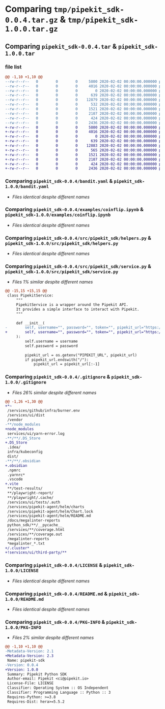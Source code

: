 # Comparing `tmp/pipekit_sdk-0.0.4.tar.gz` & `tmp/pipekit_sdk-1.0.0.tar.gz`

## Comparing `pipekit_sdk-0.0.4.tar` & `pipekit_sdk-1.0.0.tar`

### file list

```diff
@@ -1,10 +1,10 @@
--rw-r--r--   0        0        0     5800 2020-02-02 00:00:00.000000 pipekit_sdk-0.0.4/bandit.yaml
--rw-r--r--   0        0        0     4016 2020-02-02 00:00:00.000000 pipekit_sdk-0.0.4/examples/coinflip.ipynb
--rw-r--r--   0        0        0        0 2020-02-02 00:00:00.000000 pipekit_sdk-0.0.4/src/pipekit_sdk/__init__.py
--rw-r--r--   0        0        0      639 2020-02-02 00:00:00.000000 pipekit_sdk-0.0.4/src/pipekit_sdk/helpers.py
--rw-r--r--   0        0        0    12879 2020-02-02 00:00:00.000000 pipekit_sdk-0.0.4/src/pipekit_sdk/service.py
--rw-r--r--   0        0        0      532 2020-02-02 00:00:00.000000 pipekit_sdk-0.0.4/.gitignore
--rw-r--r--   0        0        0     1521 2020-02-02 00:00:00.000000 pipekit_sdk-0.0.4/LICENSE
--rw-r--r--   0        0        0     2107 2020-02-02 00:00:00.000000 pipekit_sdk-0.0.4/README.md
--rw-r--r--   0        0        0      424 2020-02-02 00:00:00.000000 pipekit_sdk-0.0.4/pyproject.toml
--rw-r--r--   0        0        0     2436 2020-02-02 00:00:00.000000 pipekit_sdk-0.0.4/PKG-INFO
+-rw-r--r--   0        0        0     5800 2020-02-02 00:00:00.000000 pipekit_sdk-1.0.0/bandit.yaml
+-rw-r--r--   0        0        0     4016 2020-02-02 00:00:00.000000 pipekit_sdk-1.0.0/examples/coinflip.ipynb
+-rw-r--r--   0        0        0        0 2020-02-02 00:00:00.000000 pipekit_sdk-1.0.0/src/pipekit_sdk/__init__.py
+-rw-r--r--   0        0        0      639 2020-02-02 00:00:00.000000 pipekit_sdk-1.0.0/src/pipekit_sdk/helpers.py
+-rw-r--r--   0        0        0    12883 2020-02-02 00:00:00.000000 pipekit_sdk-1.0.0/src/pipekit_sdk/service.py
+-rw-r--r--   0        0        0      565 2020-02-02 00:00:00.000000 pipekit_sdk-1.0.0/.gitignore
+-rw-r--r--   0        0        0     1521 2020-02-02 00:00:00.000000 pipekit_sdk-1.0.0/LICENSE
+-rw-r--r--   0        0        0     2107 2020-02-02 00:00:00.000000 pipekit_sdk-1.0.0/README.md
+-rw-r--r--   0        0        0      424 2020-02-02 00:00:00.000000 pipekit_sdk-1.0.0/pyproject.toml
+-rw-r--r--   0        0        0     2436 2020-02-02 00:00:00.000000 pipekit_sdk-1.0.0/PKG-INFO
```

### Comparing `pipekit_sdk-0.0.4/bandit.yaml` & `pipekit_sdk-1.0.0/bandit.yaml`

 * *Files identical despite different names*

### Comparing `pipekit_sdk-0.0.4/examples/coinflip.ipynb` & `pipekit_sdk-1.0.0/examples/coinflip.ipynb`

 * *Files identical despite different names*

### Comparing `pipekit_sdk-0.0.4/src/pipekit_sdk/helpers.py` & `pipekit_sdk-1.0.0/src/pipekit_sdk/helpers.py`

 * *Files identical despite different names*

### Comparing `pipekit_sdk-0.0.4/src/pipekit_sdk/service.py` & `pipekit_sdk-1.0.0/src/pipekit_sdk/service.py`

 * *Files 1% similar despite different names*

```diff
@@ -15,15 +15,15 @@
 class PipekitService:
     """
     PipekitService is a wrapper around the Pipekit API.
     It provides a simple interface to interact with Pipekit.
     """
 
     def __init__(
-        self, username="", password="", token="", pipekit_url="https://pipekit.io"
+        self, username="", password="", token="", pipekit_url="https://api.pipekit.io"
     ):
         self.username = username
         self.password = password
 
         pipekit_url = os.getenv("PIPEKIT_URL", pipekit_url)
         if pipekit_url.endswith("/"):
             pipekit_url = pipekit_url[:-1]
```

### Comparing `pipekit_sdk-0.0.4/.gitignore` & `pipekit_sdk-1.0.0/.gitignore`

 * *Files 26% similar despite different names*

```diff
@@ -1,26 +1,30 @@
+*~
 /services/github/infra/burner.env
 /services/ui/dist
 /vendor
-**/node_modules
+node_modules
 services/ui/yarn-error.log
-**/**/.DS_Store
+.DS_Store
 .idea/
 infra/kubeconfig
 dist/
-**/**/.obsidian
+.obsidian
 .npmrc
 .yarnrc*
 .vscode
+.vite
 **/test-results/
 **/playwright-report/
 **/playwright/.cache/
 /services/ui/tests/.auth
 /services/pipekit-agent/helm/charts
 /services/pipekit-agent/helm/Chart.lock
 /services/pipekit-agent/helm/README.md
 /docs/megalinter-reports
 python_sdk/**/__pycache__
 /services/**/coverage.html
 /services/**/coverage.out
 /megalinter-reports
 *megalinter_*.txt
+/.cluster*
+!services/ui/third-party/**
```

### Comparing `pipekit_sdk-0.0.4/LICENSE` & `pipekit_sdk-1.0.0/LICENSE`

 * *Files identical despite different names*

### Comparing `pipekit_sdk-0.0.4/README.md` & `pipekit_sdk-1.0.0/README.md`

 * *Files identical despite different names*

### Comparing `pipekit_sdk-0.0.4/PKG-INFO` & `pipekit_sdk-1.0.0/PKG-INFO`

 * *Files 2% similar despite different names*

```diff
@@ -1,10 +1,10 @@
-Metadata-Version: 2.1
+Metadata-Version: 2.3
 Name: pipekit-sdk
-Version: 0.0.4
+Version: 1.0.0
 Summary: Pipekit Python SDK
 Author-email: Pipekit <ci@pipekit.io>
 License-File: LICENSE
 Classifier: Operating System :: OS Independent
 Classifier: Programming Language :: Python :: 3
 Requires-Python: >=3.8
 Requires-Dist: hera>=5.5.2
```

